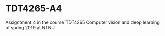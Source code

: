 # TDT4265-A4
Assigntment 4 in the course TDT4265 Computer vision and deep learning of spring 2019 at NTNU
